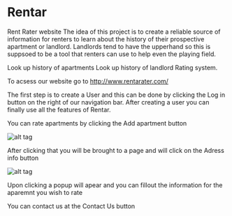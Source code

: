 # Rentar
Rent Rater website
The idea of this project is to create a reliable source of information for renters to learn about the history of their prospective apartment or landlord. Landlords tend to have the upperhand so this is suppsoed to be a tool that renters can use to help even the playing field.

Look up history of apartments
Look up history of landlord
Rating system.

To acsess our website go to http://www.rentarater.com/

The first step is to create a User and this can be done by clicking the Log in button on the right of our navigation bar.
After creating a user you can finally use all the features of Rentar. 

You can rate apartments by clicking the Add apartment button

![alt tag](https://github.com/lmevange/Rentar/blob/readmepics/assets/Images/Screen%20Shot%202016-12-08%20at%206.53.35%20PM.png)



After clicking that you will be brought to a page and will click on the Adress info button

![alt tag](https://github.com/lmevange/Rentar/blob/readmepics/assets/Images/Screen%20Shot%202016-12-08%20at%207.12.46%20PM.png)

Upon clicking a popup will apear and you can fillout the information for the aparemnt you wish to rate

You can contact us at the Contact Us button

